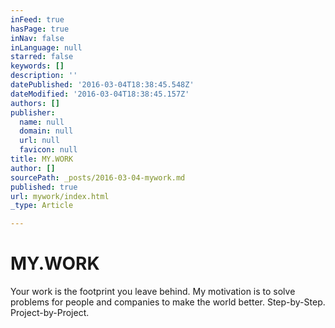 ```yaml
---
inFeed: true
hasPage: true
inNav: false
inLanguage: null
starred: false
keywords: []
description: ''
datePublished: '2016-03-04T18:38:45.548Z'
dateModified: '2016-03-04T18:38:45.157Z'
authors: []
publisher:
  name: null
  domain: null
  url: null
  favicon: null
title: MY.WORK
author: []
sourcePath: _posts/2016-03-04-mywork.md
published: true
url: mywork/index.html
_type: Article

---
```

# MY.WORK

Your work is the footprint you leave behind. My motivation is to solve problems for people and companies to make the world better. 
Step-by-Step. Project-by-Project.